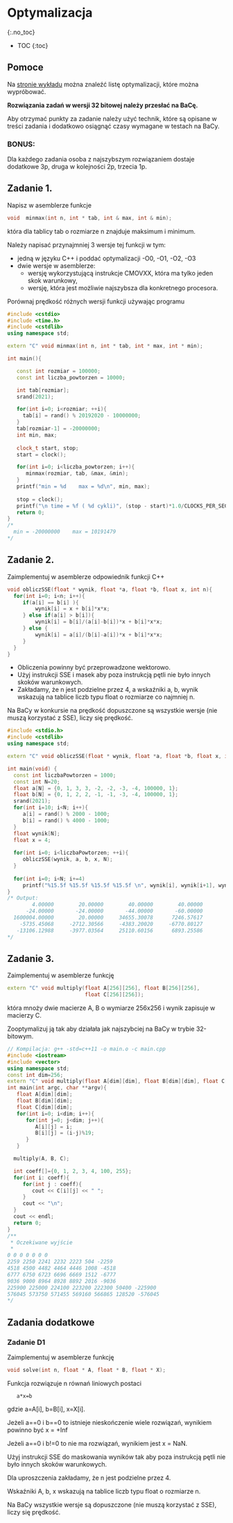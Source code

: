 Optymalizacja 
===============================
{:.no_toc}

* TOC
{:toc}

Pomoce
------

Na [stronie wykładu](https://ww2.ii.uj.edu.pl/~kapela/pn/listLectureSlides.php) można znaleźć listę optymalizacji, które można wypróbować.

**Rozwiązania zadań w wersji 32 bitowej należy przesłać na BaCę.**

Aby otrzymać punkty za zadanie należy użyć technik, które są opisane w treści zadania i dodatkowo osiągnąć czasy wymagane w testach na BaCy.

### BONUS:

Dla każdego zadania osoba z najszybszym rozwiązaniem dostaje dodatkowe 3p, druga w kolejności 2p, trzecia 1p.


Zadanie 1.
----------

Napisz w asemblerze funkcje 
```cpp
void  minmax(int n, int * tab, int & max, int & min);
```
która dla tablicy tab o rozmiarze n znajduje maksimum i minimum. 

Należy  napisać przynajmniej 3 wersje tej funkcji w tym:
* jedną w języku C++ i poddać optymalizacji -O0, -O1, -O2, -O3
* dwie wersje w asemblerze:
  * wersję wykorzystującą instrukcje CMOVXX, która ma tylko jeden skok warunkowy,
  * wersję, która jest możliwie najszybsza dla konkretnego procesora.  

Porównaj  prędkość różnych wersji funkcji używając programu
```cpp
#include <cstdio>
#include <time.h>
#include <cstdlib>
using namespace std;

extern "C" void minmax(int n, int * tab, int * max, int * min);

int main(){

   const int rozmiar = 100000;
   const int liczba_powtorzen = 10000; 

   int tab[rozmiar];
   srand(2021); 

   for(int i=0; i<rozmiar; ++i){
     tab[i] = rand() % 20192020 - 10000000;
   }
   tab[rozmiar-1] = -20000000;
   int min, max;
   
   clock_t start, stop;
   start = clock();

   for(int i=0; i<liczba_powtorzen; i++){
      minmax(rozmiar, tab, &max, &min);
   }
   printf("min = %d    max = %d\n", min, max);
   
   stop = clock();
   printf("\n time = %f ( %d cykli)", (stop - start)*1.0/CLOCKS_PER_SEC, (stop - start));
   return 0;
}
/* 
  min = -20000000    max = 10191479
*/
```

Zadanie 2. 
----------
Zaimplementuj w asemblerze odpowiednik funkcji C++ 
```cpp
void obliczSSE(float * wynik, float *a, float *b, float x, int n){
  for(int i=0; i<n; i++){
     if(a[i] == b[i] ){
         wynik[i] = x + b[i]*x*x;
     } else if(a[i] > b[i]){
         wynik[i] = b[i]/(a[i]-b[i])*x + b[i]*x*x;
     } else {
         wynik[i] = a[i]/(b[i]-a[i])*x + b[i]*x*x;
     }
  }
}
```
* Obliczenia powinny być przeprowadzone wektorowo. 
* Użyj instrukcji SSE i masek aby poza instrukcją pętli nie było innych skoków warunkowych.
* Zakładamy, że n jest podzielne przez 4, a wskaźniki a, b, wynik  wskazują na tablice liczb typu float o rozmiarze co najmniej n.

Na BaCy w konkursie na prędkość dopuszczone są wszystkie wersje (nie muszą korzystać z SSE), liczy się prędkość.

```cpp
#include <stdio.h> 
#include <cstdlib>
using namespace std;

extern "C" void obliczSSE(float * wynik, float *a, float *b, float x, int n);

int main(void) { 
  const int liczbaPowtorzen = 1000;    
  const int N=20;
  float a[N] = {0, 1, 3, 3, -2, -2, -3, -4, 100000, 1};
  float b[N] = {0, 1, 2, 2, -1, -1, -3, -4, 100000, 1};
  srand(2021);
  for(int i=10; i<N; i++){
     a[i] = rand() % 2000 - 1000;
     b[i] = rand() % 4000 - 1000;
  }
  float wynik[N];
  float x = 4;
  
  for(int i=0; i<liczbaPowtorzen; ++i){
     obliczSSE(wynik, a, b, x, N);
  }
  
  for(int i=0; i<N; i+=4)         
     printf("%15.5f %15.5f %15.5f %15.5f \n", wynik[i], wynik[i+1], wynik[i+2], wynik[i+3]);
}
/* Output:
        4.00000        20.00000        40.00000        40.00000 
      -24.00000       -24.00000       -44.00000       -60.00000 
  1600004.00000        20.00000     34655.30078      7246.57617 
    -5735.45068     -2712.30566     -4383.20020     -6770.80127 
   -13106.12988     -3977.03564     25110.60156      6893.25586 
*/
```

Zadanie 3.
----------
Zaimplementuj w asemblerze funkcję 
```cpp
extern "C" void multiply(float A[256][256], float B[256][256], 
                         float C[256][256]);
```
która mnoży dwie macierze A, B o wymiarze 256x256 i wynik zapisuje w macierzy C.

Zooptymalizuj ją tak aby działała jak najszybciej na BaCy w trybie 32-bitowym. 
```cpp
// Kompilacja: g++ -std=c++11 -o main.o -c main.cpp
#include <iostream>
#include <vector>
using namespace std;
const int dim=256;
extern "C" void multiply(float A[dim][dim], float B[dim][dim], float C[dim][dim]);
int main(int argc, char **argv){
   float A[dim][dim]; 
   float B[dim][dim]; 
   float C[dim][dim];
   for(int i=0; i<dim; i++){
      for(int j=0; j<dim; j++){
         A[i][j] = i;
         B[i][j] = (i-j)%19;
      }
   }

  multiply(A, B, C);

  int coeff[]={0, 1, 2, 3, 4, 100, 255}; 
  for(int i: coeff){
     for(int j : coeff){
        cout << C[i][j] << " ";
     }
     cout << "\n";
  }
  cout << endl;
  return 0;
}
/**
 * Oczekiwane wyjście
 * 
0 0 0 0 0 0 0 
2259 2250 2241 2232 2223 504 -2259 
4518 4500 4482 4464 4446 1008 -4518 
6777 6750 6723 6696 6669 1512 -6777 
9036 9000 8964 8928 8892 2016 -9036 
225900 225000 224100 223200 222300 50400 -225900 
576045 573750 571455 569160 566865 128520 -576045 
*/
```

Zadania dodatkowe
-----------------

### Zadanie D1 

Zaimplementuj w asemblerze funkcję 
```cpp
void solve(int n, float * A, float * B, float * X);
```
Funkcja rozwiązuje n równań liniowych postaci
```
   a*x=b
```
gdzie a=A[i], b=B[i], x=X[i].

Jeżeli a==0 i b==0 to istnieje nieskończenie wiele rozwiązań, wynikiem powinno być x = +Inf 

Jeżeli a==0 i b!=0 to nie ma rozwiązań, wynikiem jest x = NaN.

Użyj instrukcji SSE do maskowania wyników tak aby poza instrukcją pętli nie było innych skoków warunkowych.

Dla uproszczenia zakładamy, że n jest podzielne przez 4.

Wskaźniki A, b, x  wskazują na tablice liczb typu float o rozmiarze n.

Na BaCy wszystkie wersje są dopuszczone (nie muszą korzystać z SSE), liczy się prędkość.
